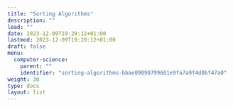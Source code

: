 ```yaml
---
title: "Sorting Algorithms"
description: ""
lead: ""
date: 2023-12-09T19:20:12+01:00
lastmod: 2023-12-09T19:20:12+01:00
draft: false
menu:
  computer-science:
    parent: ""
    identifier: "sorting-algorithms-bbae09090799601e9fa7a9f4d0bf47a0"
weight: 30
type: docs
layout: list
---
```

